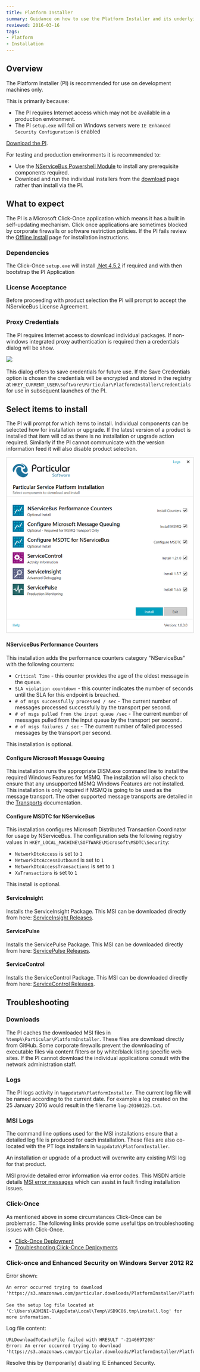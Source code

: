 ```yaml
---
title: Platform Installer
summary: Guidance on how to use the Platform Installer and its underlying components
reviewed: 2016-03-16
tags:
- Platform
- Installation
---
```


## Overview

The Platform Installer (PI) is recommended for use on development machines only.

This is primarily because:

* The PI requires Internet access which may not be available in a production environment.
* The PI `setup.exe` will fail on Windows servers were `IE Enhanced Security Configuration` is enabled

[Download the PI](http://particular.net/start-platform-download).

For testing and production environments it is recommended to:

* Use the [NServiceBus Powershell Module](/nservicebus/operations/management-using-powershell.md) to install any prerequisite components required.
* Download and run the individual installers from the [download](http://particular.net/downloads) page rather than install via the PI.


## What to expect

The PI is a Microsoft Click-Once application which means it has a built in self-updating mechanism. Click once applications are sometimes blocked by corporate firewalls or software restriction policies. If the PI fails review the [Offline Install](offline.md) page for installation instructions.


### Dependencies

The Click-Once `setup.exe` will install [.Net 4.5.2](https://www.microsoft.com/en-us/download/details.aspx?id=42643) if required and with then bootstrap the PI Application


### License Acceptance

Before proceeding with product selection the PI will prompt to accept the NServiceBus License Agreement.


### Proxy Credentials

The PI requires Internet access to download individual packages. If non-windows integrated proxy authentication is required then a credentials dialog will be show.

![](save-credentials.png)

This dialog offers to save credentials for future use.
If the Save Credentials option is chosen the credentials will be encrypted and stored in the registry at `HKEY_CURRENT_USER\Software\Particular\PlatformInstaller\Credentials` for use in subsequent launches of the PI.


## Select items to install

The PI will prompt for which items to install. Individual components can be selected how for installation or upgrade. If the latest version of a product is installed that item will cd as there is no installation or upgrade action required. Similarly if the PI cannot communicate with the version information feed it will also disable product selection.

![](select-items.png)


#### NServiceBus Performance Counters

This installation adds the performance counters category "NServiceBus"  with the following counters:

* `Critical Time` - this counter provides the age of the oldest message in the queue.
* `SLA violation countdown` - this counter indicates the number of seconds until the SLA for this endpoint is breached.
* `# of msgs successfully processed / sec` - The current number of messages processed successfully by the transport per second.
* `# of msgs pulled from the input queue /sec` - The current number of messages pulled from the input queue by the transport per second..
* `# of msgs failures / sec` - The current number of failed processed messages by the transport per second.

This installation is optional.


#### Configure Microsoft Message Queuing

This installation runs the appropriate DISM.exe command line to install the required Windows Features for MSMQ.  The installation will also check to ensure that any unsupported MSMQ Windows Features are not installed.  This installation is only required if MSMQ is going to be used as the message transport.  The other supported message transports are detailed in the [Transports](/nservicebus/transports/) documentation.


#### Configure MSDTC for NServiceBus

This installation configures Microsoft Distributed Transaction Coordinator for usage by NServiceBus. The configuration sets the following registry values in `HKEY_LOCAL_MACHINE\SOFTWARE\Microsoft\MSDTC\Security`:

* `NetworkDtcAccess` is set to `1`
* `NetworkDtcAccessOutbound` is set to `1`
* `NetworkDtcAccessTransactions` is set to `1`
* `XaTransactions` is set to `1`

 This install is optional.


#### ServiceInsight

Installs the ServiceInsight Package. This MSI can be downloaded directly from here: [ServiceInsight Releases](https://github.com/Particular/ServiceInsight/releases/latest).


#### ServicePulse

Installs the ServicePulse Package. This MSI can be downloaded directly from here: [ServicePulse Releases](https://github.com/Particular/ServicePulse/releases/latest).


#### ServiceControl

Installs the ServiceControl Package. This MSI can be downloaded directly from here: [ServiceControl Releases](https://github.com/Particular/ServiceControl/releases/latest).


## Troubleshooting


### Downloads

The PI caches the downloaded MSI files in `%temp%\Particular\PlatformInstaller`. These files are download directly from GitHub. Some corporate firewalls prevent the downloading of executable files via content filters or by white/black listing specific web sites. If the PI cannot download the individual applications consult with the network administration staff.


### Logs

The PI logs activity in `%appdata%\PlatformInstaller`. The current log file will be  named according to the current date. For example a log created on the 25 January 2016 would result in the filename `log-20160125.txt`.


### MSI Logs

The command line options used for the MSI installations ensure that a detailed log file is produced for each installation. These files are also co-located with the PT logs  installers in `%appdata%\PlatformInstaller`.

An installation or upgrade of a product will overwrite any existing MSI log for that product.

MSI provide detailed error information via error codes. This MSDN article details [MSI error messages](https://msdn.microsoft.com/en-us/library/aa376931.aspx) which can assist in fault finding installation issues.


### Click-Once

As mentioned above in some circumstances Click-Once can be problematic. The following links provide some useful tips on troubleshooting issues with Click-Once.

* [Click-Once Deployment](https://msdn.microsoft.com/en-us/library/t71a733d.aspx)
* [Troubleshooting Click-Once Deployments](https://msdn.microsoft.com/en-us/library/fb94w1t5.aspx)


### Click-once and Enhanced Security on Windows Server 2012 R2

Error shown:

```no-highlight
An error occurred trying to download 'https://s3.amazonaws.com/particular.downloads/PlatformInstaller/PlatformInstaller.application'.

See the setup log file located at 'C:\Users\ADMINI~1\AppData\Local\Temp\VSD9C86.tmp\install.log' for more information.
```

Log file content:

```no-highlight
URLDownloadToCacheFile failed with HRESULT '-2146697208'
Error: An error occurred trying to download 'https://s3.amazonaws.com/particular.downloads/PlatformInstaller/PlatformInstaller.application'.
```

Resolve this by (temporarily) disabling IE Enhanced Security.
